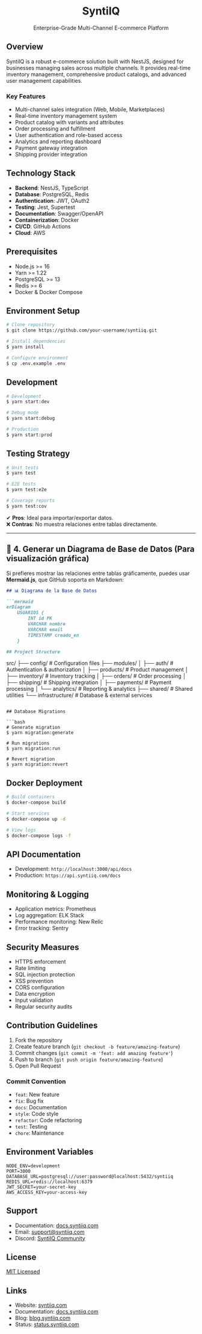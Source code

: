 <p align="center">
  <h1 align="center">SyntiIQ</h1>
  <p align="center">Enterprise-Grade Multi-Channel E-commerce Platform</p>
</p>

## Overview

SyntiIQ is a robust e-commerce solution built with NestJS, designed for businesses managing sales across multiple channels. It provides real-time inventory management, comprehensive product catalogs, and advanced user management capabilities.

### Key Features

- Multi-channel sales integration (Web, Mobile, Marketplaces)
- Real-time inventory management system
- Product catalog with variants and attributes
- Order processing and fulfillment
- User authentication and role-based access
- Analytics and reporting dashboard
- Payment gateway integration
- Shipping provider integration

## Technology Stack

- **Backend**: NestJS, TypeScript
- **Database**: PostgreSQL, Redis
- **Authentication**: JWT, OAuth2
- **Testing**: Jest, Supertest
- **Documentation**: Swagger/OpenAPI
- **Containerization**: Docker
- **CI/CD**: GitHub Actions
- **Cloud**: AWS

## Prerequisites

- Node.js >= 16
- Yarn >= 1.22
- PostgreSQL >= 13
- Redis >= 6
- Docker & Docker Compose

## Environment Setup

```bash
# Clone repository
$ git clone https://github.com/your-username/syntiiq.git

# Install dependencies
$ yarn install

# Configure environment
$ cp .env.example .env
```

## Development

```bash
# Development
$ yarn start:dev

# Debug mode
$ yarn start:debug

# Production
$ yarn start:prod
```

## Testing Strategy

```bash
# Unit tests
$ yarn test

# E2E tests
$ yarn test:e2e

# Coverage reports
$ yarn test:cov
```

✔ **Pros**: Ideal para importar/exportar datos.  
❌ **Contras**: No muestra relaciones entre tablas directamente.  

---

## 🔹 **4. Generar un Diagrama de Base de Datos (Para visualización gráfica)**
Si prefieres mostrar las relaciones entre tablas gráficamente, puedes usar **Mermaid.js**, que GitHub soporta en Markdown:

```md
## 📊 Diagrama de la Base de Datos

```mermaid
erDiagram
    USUARIOS {
        INT id PK
        VARCHAR nombre
        VARCHAR email
        TIMESTAMP creado_en
    }

## Project Structure

```
src/
├── config/              # Configuration files
├── modules/
│   ├── auth/           # Authentication & authorization
│   ├── products/       # Product management
│   ├── inventory/      # Inventory tracking
│   ├── orders/         # Order processing
│   ├── shipping/       # Shipping integration
│   ├── payments/       # Payment processing
│   └── analytics/      # Reporting & analytics
├── shared/             # Shared utilities
└── infrastructure/     # Database & external services
```

## Database Migrations

```bash
# Generate migration
$ yarn migration:generate

# Run migrations
$ yarn migration:run

# Revert migration
$ yarn migration:revert
```

## Docker Deployment

```bash
# Build containers
$ docker-compose build

# Start services
$ docker-compose up -d

# View logs
$ docker-compose logs -f
```

## API Documentation

- Development: `http://localhost:3000/api/docs`
- Production: `https://api.syntiiq.com/docs`

## Monitoring & Logging

- Application metrics: Prometheus
- Log aggregation: ELK Stack
- Performance monitoring: New Relic
- Error tracking: Sentry

## Security Measures

- HTTPS enforcement
- Rate limiting
- SQL injection protection
- XSS prevention
- CORS configuration
- Data encryption
- Input validation
- Regular security audits

## Contribution Guidelines

1. Fork the repository
2. Create feature branch (`git checkout -b feature/amazing-feature`)
3. Commit changes (`git commit -m 'feat: add amazing feature'`)
4. Push to branch (`git push origin feature/amazing-feature`)
5. Open Pull Request

### Commit Convention

- `feat`: New feature
- `fix`: Bug fix
- `docs`: Documentation
- `style`: Code style
- `refactor`: Code refactoring
- `test`: Testing
- `chore`: Maintenance

## Environment Variables

```env
NODE_ENV=development
PORT=3000
DATABASE_URL=postgresql://user:password@localhost:5432/syntiiq
REDIS_URL=redis://localhost:6379
JWT_SECRET=your-secret-key
AWS_ACCESS_KEY=your-access-key
```

## Support

- Documentation: [docs.syntiiq.com](https://docs.syntiiq.com)
- Email: support@syntiiq.com
- Discord: [SyntiIQ Community](https://discord.gg/syntiiq)

## License

[MIT Licensed](LICENSE)

## Links

- Website: [syntiiq.com](https://syntiiq.com)
- Documentation: [docs.syntiiq.com](https://docs.syntiiq.com)
- Blog: [blog.syntiiq.com](https://blog.syntiiq.com)
- Status: [status.syntiiq.com](https://status.syntiiq.com)
